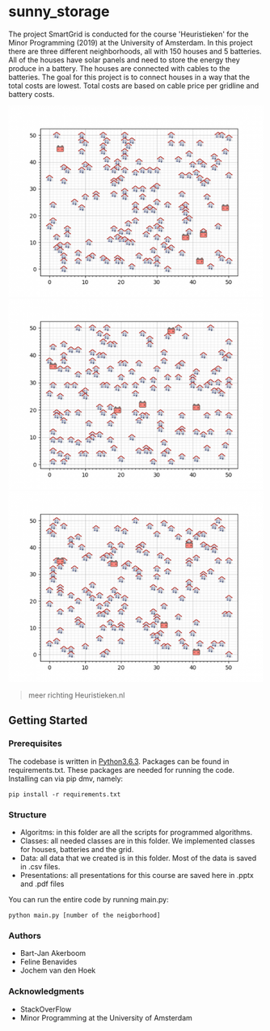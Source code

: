 # sunny_storage

The project SmartGrid is conducted for the course 'Heuristieken' for the Minor Programming (2019) at the University of Amsterdam. In this project there are three different neighborhoods, all with 150 houses and 5 batteries. All of the houses have solar panels and need to store the energy they produce in a battery. The houses are connected with cables to the batteries. The goal for this project is to connect houses in a way that the total costs are lowest. Total costs are based on cable price per gridline and battery costs.

<img src="Data/wijk1.png" />
<img src="Data/wijk2.png" />
<img src="Data/wijk3.png" />

> meer richting Heuristieken.nl

## Getting Started

### Prerequisites

The codebase is written in [Python3.6.3](https://www.python.org/downloads/). Packages can be found in requirements.txt. These packages are needed for running the code. Installing can via pip dmv, namely:

```
pip install -r requirements.txt
```

### Structure

* Algoritms: in this folder are all the scripts for programmed algorithms.
* Classes: all needed classes are in this folder. We implemented classes for houses, batteries and the grid.
* Data: all data that we created is in this folder. Most of the data is saved in .csv files.
* Presentations: all presentations for this course are saved here in .pptx and .pdf files

You can run the entire code by running main.py:

```
python main.py [number of the neigborhood]
```


### Authors
* Bart-Jan Akerboom
* Feline Benavides
* Jochem van den Hoek


### Acknowledgments

* StackOverFlow
* Minor Programming at the University of Amsterdam
